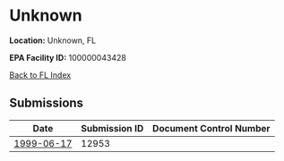 # Unknown

**Location:** Unknown, FL

**EPA Facility ID:** 100000043428

[Back to FL Index](../../index.md)

## Submissions

| Date | Submission ID | Document Control Number |
|------|--------------|-------------------------|
| [1999-06-17](submissions/12953.md) | 12953 |  |
